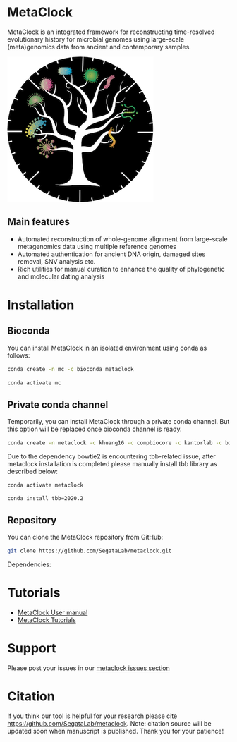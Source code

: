 # MetaClock

MetaClock is an integrated framework for reconstructing time-resolved evolutionary history for microbial genomes using large-scale (meta)genomics data from ancient and contemporary samples.<br />

![MetaClock](https://github.com/SegataLab/metaclock/blob/master/images/MetaClock_Logo.png "MetaClock")<br />
## Main features

* Automated reconstruction of whole-genome alignment from large-scale metagenomics data using multiple reference genomes
* Automated authentication for ancient DNA origin, damaged sites removal, SNV analysis etc.
* Rich utilities for manual curation to enhance the quality of phylogenetic and molecular dating analysis

 


# Installation

## Bioconda

You can install MetaClock in an isolated environment using conda as follows:

~~~Bash
conda create -n mc -c bioconda metaclock
~~~

~~~Bash
conda activate mc
~~~

## Private conda channel

Temporarily, you can install MetaClock through a private conda channel. But this option will be replaced once bioconda channel is ready.

~~~Bash
conda create -n metaclock -c khuang16 -c compbiocore -c kantorlab -c bioconda -c conda-forge metaclock
~~~

Due to the dependency bowtie2 is encountering tbb-related issue, after metaclock installation is completed please manually install tbb library as described below:

~~~
conda activate metaclock
~~~

~~~
conda install tbb=2020.2
~~~

## Repository

You can clone the MetaClock repository from GitHub:

~~~Bash
git clone https://github.com/SegataLab/metaclock.git
~~~
Dependencies:



# Tutorials

* [MetaClock User manual](https://github.com/SegataLab/metaclock/wiki/User-manual)
* [MetaClock Tutorials](https://github.com/SegataLab/metaclock/wiki)


# Support
Please post your issues in our [metaclock issues section](https://github.com/SegataLab/metaclock/issues)

# Citation
If you think our tool is helpful for your research please cite https://github.com/SegataLab/metaclock. Note: citation source will be updated soon when manuscript is published. Thank you for your patience!  
